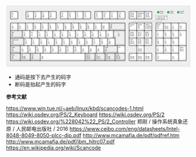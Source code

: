 ![Alt text](image-1.png)


- 通码是按下去产生的码字
- 断码是抬起产生的码字


**参考文献**

https://www.win.tue.nl/~aeb/linux/kbd/scancodes-1.html
https://wiki.osdev.org/PS/2_Keyboard
https://wiki.osdev.org/PS/2
https://wiki.osdev.org/%228042%22_PS/2_Controller
郑刚 / 操作系统真象还原 / 人民邮电出版社 / 2016
https://www.ceibo.com/eng/datasheets/Intel-8048-8049-8050-plcc-dip.pdf
http://www.mcamafia.de/pdf/pdfref.htm
http://www.mcamafia.de/pdf/ibm_hitrc07.pdf
https://en.wikipedia.org/wiki/Scancode
